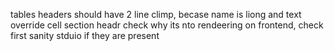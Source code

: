 tables headers should have 2 line climp, becase name is liong and text override cell
section headr check why its nto rendeering on frontend, check first sanity stduio if they are present
